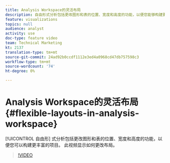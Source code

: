 ```yaml
---
title: Analysis Workspace的灵活布局
description: 自由形式分析包括更改图形和表的位置、宽度和高度的功能，以便您能够构建更丰富的项目。 此视频显示如何更改布局。
feature: visualizations
topics: null
audience: analyst
activity: use
doc-type: feature video
team: Technical Marketing
kt: 2137
translation-type: tm+mt
source-git-commit: 24ad92b0ccdf1112e3ed4a0968cd47db757598c3
workflow-type: tm+mt
source-wordcount: '74'
ht-degree: 0%

---
```



# Analysis Workspace的灵活布局 {#flexible-layouts-in-analysis-workspace}

[!UICONTROL 自由形] 式分析包括更改图形和表的位置、宽度和高度的功能，以便您可以构建更丰富的项目。 此视频显示如何更改布局。

>[!VIDEO](https://video.tv.adobe.com/v/24706/?quality=12)
